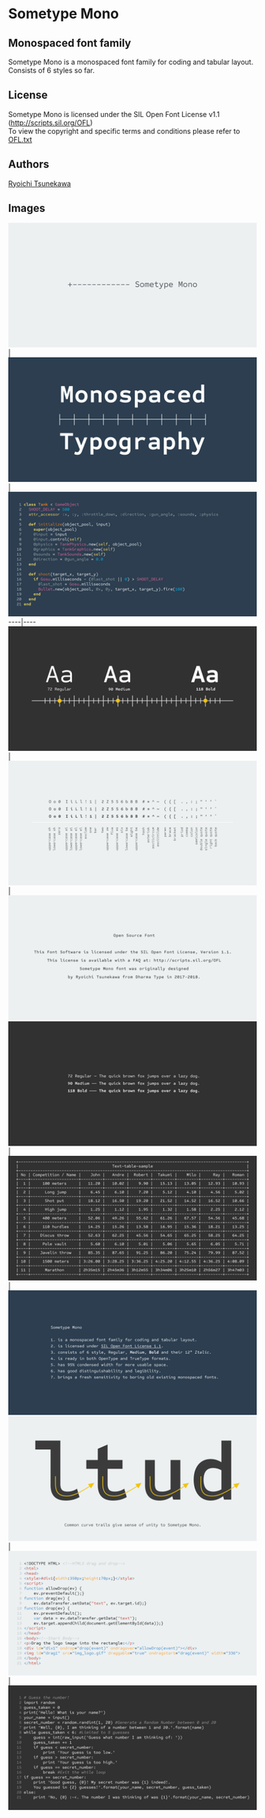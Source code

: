 # Sometype Mono

## Monospaced font family

Sometype Mono is a monospaced font family for coding and tabular layout.  
Consists of 6 styles so far.

## License

Sometype Mono is licensed under the SIL Open Font License v1.1 (<http://scripts.sil.org/OFL>)  
To view the copyright and specific terms and conditions please refer to [OFL.txt](https://github.com/dharmatype/Sometype-Mono/blob/master/OFL.txt)

## Authors

[Ryoichi Tsunekawa](http://dharmatype.com)  


## Images



![/documents/img/SometypeMono_001.png](/documents/img/SometypeMono_001.png)|![/documents/img/SometypeMono_005.png](/documents/img/SometypeMono_005.png)|![/documents/img/SometypeMono_009.png](/documents/img/SometypeMono_009.png)
----|----
![/documents/img/SometypeMono_002.png](/documents/img/SometypeMono_002.png)|![/documents/img/SometypeMono_006.png](/documents/img/SometypeMono_006.png)|![/documents/img/SometypeMono_010.png](/documents/img/SometypeMono_010.png)
![/documents/img/SometypeMono_003.png](/documents/img/SometypeMono_003.png)|![/documents/img/SometypeMono_007.png](/documents/img/SometypeMono_007.png)|![/documents/img/SometypeMono_011.png](/documents/img/SometypeMono_011.png)
![/documents/img/SometypeMono_004.png](/documents/img/SometypeMono_004.png)|![/documents/img/SometypeMono_008.png](/documents/img/SometypeMono_008.png)|![/documents/img/SometypeMono_012.png](/documents/img/SometypeMono_012.png)
